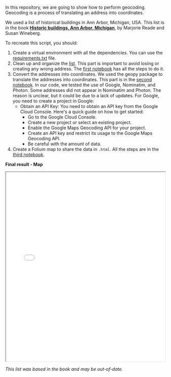 In this repository, we are going to show how to perform geocoding. Geocoding is a process of translating an address into coordinates.

We used a list of historical buildings in Ann Arbor, Michigan, USA. This list is in the book **[Historic buildings, Ann Arbor, Michigan](https://quod.lib.umich.edu/cgi/t/text/text-idx?c=moaatxt;idno=ANW1745.0001.001)**, by Marjorie Reade and Susan Wineberg.

To recreate this script, you should:

1. Create a virtual environment with all the dependencies. You can use the [requirements.txt](./requirements.txt) file.
2. Clean up and organize the [list](./list_buildings.txt). This part is important to avoid losing or creating any wrong address. The [first notebook](./1-list-buildings-organize-dataset.ipynb) has all the steps to do it.
3. Convert the addresses into coordinates. We used the geopy package to translate the addresses into coordinates. This part is in the [second notebook](./2-get-coordinates.ipynb). In our code, we tested the use of Google, Nominatim, and Photon. Some addresses did not appear in Nominatim and Photon. The reason is unclear, but it could be due to a lack of updates. For Google, you need to create a project in Google:
    - Obtain an API Key: You need to obtain an API key from the Google Cloud Console. Here's a quick guide on how to get started:
      - Go to the Google Cloud Console.
      - Create a new project or select an existing project.
      - Enable the Google Maps Geocoding API for your project.
      - Create an API key and restrict its usage to the Google Maps Geocoding API.
      - Be careful with the amount of data.
4. Create a Folium map to share the data in `.html`. All the steps are in the [third notebook](./3-plot-map.ipynb).

**Final result - Map**
<iframe src="./buildings_ann_Arbor.html" width="100%" height="600px"></iframe>

*This list was based in the book and may be out-of-date.*